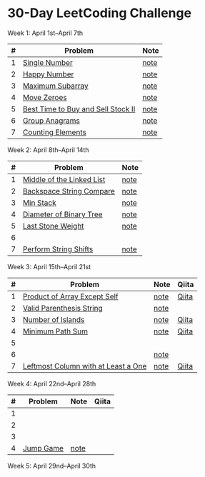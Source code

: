 # 30-Day LeetCoding Challenge

Week 1: April 1st–April 7th

| # | Problem | Note |
|:---:|---|---|
| 1 | [Single Number](https://leetcode.com/explore/other/card/30-day-leetcoding-challenge/528/week-1/3283/) | [note](single_number.md) |
| 2 | [Happy Number](https://leetcode.com/explore/other/card/30-day-leetcoding-challenge/528/week-1/3284/) | [note](happy_number.md)
| 3 | [Maximum Subarray](https://leetcode.com/explore/featured/card/30-day-leetcoding-challenge/528/week-1/3285/) | [note](maximum_subarray.md) |
| 4 | [Move Zeroes](https://leetcode.com/explore/challenge/card/30-day-leetcoding-challenge/528/week-1/3286/) | [note](move_zeroes.md)
| 5 | [Best Time to Buy and Sell Stock II](https://leetcode.com/explore/featured/card/30-day-leetcoding-challenge/528/week-1/3287/) | [note](best_time_to_buy_and_sell_stock_II.md) |
| 6 | [Group Anagrams](https://leetcode.com/explore/featured/card/30-day-leetcoding-challenge/528/week-1/3288/) | [note](group_anagrams.md)
| 7 | [Counting Elements](https://leetcode.com/explore/challenge/card/30-day-leetcoding-challenge/528/week-1/3289/) | [note](counting_elements.md) |

Week 2: April 8th–April 14th

| # | Problem | Note |
|:---:|---|---|
| 1 | [Middle of the Linked List](https://leetcode.com/explore/challenge/card/30-day-leetcoding-challenge/529/week-2/3290/) | [note](middle_of_the_linked_list.md) |
| 2 | [Backspace String Compare](https://leetcode.com/explore/challenge/card/30-day-leetcoding-challenge/529/week-2/3291/) | [note](backspace_string_compare.md) |
| 3 | [Min Stack](https://leetcode.com/explore/challenge/card/30-day-leetcoding-challenge/529/week-2/3292/) | [note](min_stack.md) |
| 4 | [Diameter of Binary Tree](https://leetcode.com/explore/challenge/card/30-day-leetcoding-challenge/529/week-2/3293/) | [note](diameter_of_binary_tree.md) |
| 5 | [Last Stone Weight](https://leetcode.com/explore/challenge/card/30-day-leetcoding-challenge/529/week-2/3297/) | [note](last_stone_weight.md) |
| 6 |
| 7 | [Perform String Shifts](https://leetcode.com/explore/challenge/card/30-day-leetcoding-challenge/529/week-2/3299/) | [note](perform_string_shifts.md)

Week 3: April 15th–April 21st

| # | Problem | Note | Qiita
|:---:|---|---|---|
| 1 | [Product of Array Except Self](https://leetcode.com/explore/challenge/card/30-day-leetcoding-challenge/530/week-3/3300/) | [note](product_of_array_except_self.md) | [Qiita](https://qiita.com/vc7/items/ad77ffca4119d7741e92?fbclid=IwAR3hVqFHXmRIgNxE5VwDk1onHdS4oR37YeutVfy5eZZneus_8rkqWCNyInA) |
| 2 | [Valid Parenthesis String](https://leetcode.com/explore/challenge/card/30-day-leetcoding-challenge/530/week-3/3301/) | [note](valid_parenthesis_string.md)
| 3 | [Number of Islands](https://leetcode.com/explore/featured/card/30-day-leetcoding-challenge/530/week-3/3302/) | [note](number_of_islands.md) | [Qiita](https://qiita.com/vc7/items/e58456f3d08baedf0098) |
| 4 | [Minimum Path Sum](https://leetcode.com/explore/challenge/card/30-day-leetcoding-challenge/530/week-3/3303/) | [note](minimum_path_sum.md) | [Qiita](https://qiita.com/vc7/items/cc57ba44ef97d4914d0c)
| 5 |
| 6 | | [note](construct_binary_search_tree_from_preorder_traversal.md) |
| 7 | [Leftmost Column with at Least a One](https://leetcode.com/explore/challenge/card/30-day-leetcoding-challenge/530/week-3/3306/) | [note](leftmost_column_with_at_least_a_one.md) | [Qiita](https://qiita.com/vc7/items/7022af54c5e7b0703366)

Week 4: April 22nd–April 28th

| # | Problem | Note | Qiita
|:---:|---|---|---|
| 1 |
| 2 |
| 3 |
| 4 | [Jump Game](https://leetcode.com/explore/challenge/card/30-day-leetcoding-challenge/531/week-4/3310/) | [note](jump_game.md)

Week 5: April 29nd–April 30th
